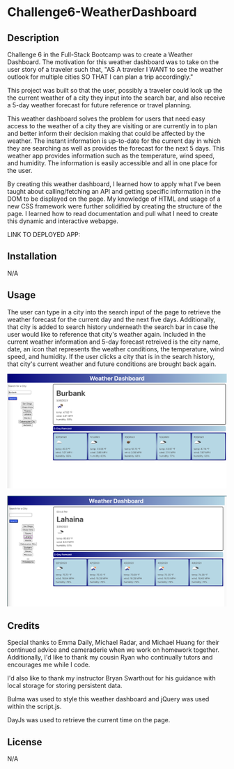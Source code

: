 # Challenge6-WeatherDashboard

## Description

Challenge 6 in the Full-Stack Bootcamp was to create a Weather Dashboard. The motivation for this weather dashboard was to take on the user story of a traveler such that,
"AS A traveler
I WANT to see the weather outlook for multiple cities
SO THAT I can plan a trip accordingly."

This project was built so that the user, possibly a traveler could look up the the current weather of a city they input into the search bar, and also receive a 5-day weather forecast for future reference or travel planning.

This weather dashboard solves the problem for users that need easy access to the weather of a city they are visiting or are currently in to plan and better inform their decision making that could be affected by the weather. The instant information is up-to-date for the current day in which they are searching as well as provides the forecast for the next 5 days. This weather app provides information such as the temperature, wind speed, and humidity. The information is easily accessible and all in one place for the user.

By creating this weather dashboard, I learned how to apply what I've been taught about calling/fetching an API and getting specific information in the DOM to be displayed on the page. My knowledge of HTML and usage of a new CSS framework were further solidified by creating the structure of the page. I learned how to read documentation and pull what I need to create this dynamic and interactive webapge.

LINK TO DEPLOYED APP: 

## Installation

N/A

## Usage

The user can type in a city into the search input of the page to retrieve the weather forecast for the current day and the next five days. Additionally, that city is added to search history underneath the search bar in case the user would like to reference that city's weather again. Included in the current weather information and 5-day forecast retreived is the city name, date, an icon that represents the weather conditions, the temperature, wind speed, and humidity. If the user clicks a city that is in the search history, that city's current weather and future conditions are brought back again.

![alt text](/assets/Images/WeatherApp1.png)

![alt text](/assets/Images/WeatherApp2.png)

## Credits

Special thanks to Emma Daily, Michael Radar, and Michael Huang for their continued advice and cameraderie when we work on homework together. Additionally, I'd like to thank my cousin Ryan who continually tutors and encourages me while I code.  

I'd also like to thank my instructor Bryan Swarthout for his guidance with local storage for storing persistent data.

Bulma was used to style this weather dashboard and jQuery was used within the script.js.

DayJs was used to retrieve the current time on the page. 

## License

N/A
